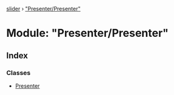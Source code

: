 [slider](../globals.md) › ["Presenter/Presenter"](_presenter_presenter_.md)

# Module: "Presenter/Presenter"

## Index

### Classes

* [Presenter](../classes/_presenter_presenter_.presenter.md)
